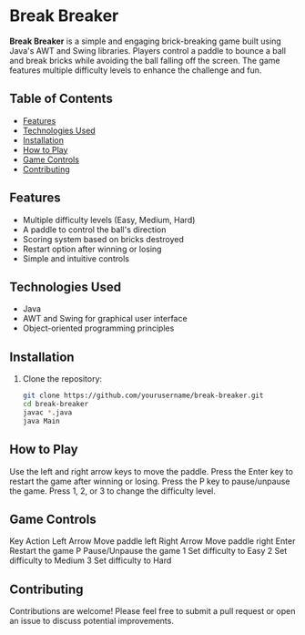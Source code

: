 # Break Breaker

**Break Breaker** is a simple and engaging brick-breaking game built using Java's AWT and Swing libraries. Players control a paddle to bounce a ball and break bricks while avoiding the ball falling off the screen. The game features multiple difficulty levels to enhance the challenge and fun.

## Table of Contents

- [Features](#features)
- [Technologies Used](#technologies-used)
- [Installation](#installation)
- [How to Play](#how-to-play)
- [Game Controls](#game-controls)
- [Contributing](#contributing)

## Features

- Multiple difficulty levels (Easy, Medium, Hard)
- A paddle to control the ball's direction
- Scoring system based on bricks destroyed
- Restart option after winning or losing
- Simple and intuitive controls

## Technologies Used

- Java
- AWT and Swing for graphical user interface
- Object-oriented programming principles

## Installation

1. Clone the repository:
   ```bash
   git clone https://github.com/yourusername/break-breaker.git
   cd break-breaker
   javac *.java
   java Main


## How to Play
Use the left and right arrow keys to move the paddle.
Press the Enter key to restart the game after winning or losing.
Press the P key to pause/unpause the game.
Press 1, 2, or 3 to change the difficulty level.

## Game Controls
Key	Action
Left Arrow	Move paddle left
Right Arrow	Move paddle right
Enter	Restart the game
P	Pause/Unpause the game
1	Set difficulty to Easy
2	Set difficulty to Medium
3	Set difficulty to Hard

## Contributing
Contributions are welcome! Please feel free to submit a pull request or open an issue to discuss potential improvements.
